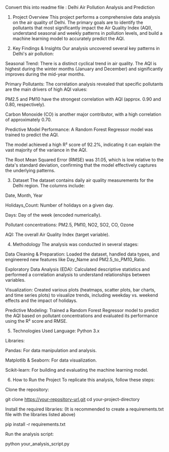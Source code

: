 Convert this into readme file : Delhi Air Pollution Analysis and Prediction
1. Project Overview
This project performs a comprehensive data analysis on the air quality of Delhi. The primary goals are to identify the pollutants that most significantly impact the Air Quality Index (AQI), understand seasonal and weekly patterns in pollution levels, and build a machine learning model to accurately predict the AQI.

2. Key Findings & Insights
Our analysis uncovered several key patterns in Delhi's air pollution:

Seasonal Trend: There is a distinct cyclical trend in air quality. The AQI is highest during the winter months (January and December) and significantly improves during the mid-year months.

Primary Pollutants: The correlation analysis revealed that specific pollutants are the main drivers of high AQI values:

PM2.5 and PM10 have the strongest correlation with AQI (approx. 0.90 and 0.80, respectively).

Carbon Monoxide (CO) is another major contributor, with a high correlation of approximately 0.70.

Predictive Model Performance: A Random Forest Regressor model was trained to predict the AQI.

The model achieved a high R² score of 92.2%, indicating it can explain the vast majority of the variance in the AQI.

The Root Mean Squared Error (RMSE) was 31.05, which is low relative to the data's standard deviation, confirming that the model effectively captures the underlying patterns.

3. Dataset
The dataset contains daily air quality measurements for the Delhi region. The columns include:

Date, Month, Year

Holidays_Count: Number of holidays on a given day.

Days: Day of the week (encoded numerically).

Pollutant concentrations: PM2.5, PM10, NO2, SO2, CO, Ozone

AQI: The overall Air Quality Index (target variable).

4. Methodology
The analysis was conducted in several stages:

Data Cleaning & Preparation: Loaded the dataset, handled data types, and engineered new features like Day_Name and PM2.5_to_PM10_Ratio.

Exploratory Data Analysis (EDA): Calculated descriptive statistics and performed a correlation analysis to understand relationships between variables.

Visualization: Created various plots (heatmaps, scatter plots, bar charts, and time series plots) to visualize trends, including weekday vs. weekend effects and the impact of holidays.

Predictive Modeling: Trained a Random Forest Regressor model to predict the AQI based on pollutant concentrations and evaluated its performance using the R² score and RMSE.

5. Technologies Used
Language: Python 3.x

Libraries:

Pandas: For data manipulation and analysis.

Matplotlib & Seaborn: For data visualization.

Scikit-learn: For building and evaluating the machine learning model.

6. How to Run the Project
To replicate this analysis, follow these steps:

Clone the repository:

git clone https://your-repository-url.git
cd your-project-directory

Install the required libraries:
(It is recommended to create a requirements.txt file with the libraries listed above)

pip install -r requirements.txt

Run the analysis script:

python your_analysis_script.py

